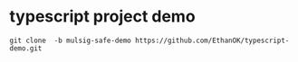 # typescript project demo

```shell
git clone  -b mulsig-safe-demo https://github.com/EthanOK/typescript-demo.git
```
